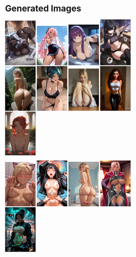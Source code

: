 # Generated Images



<img src="2025_10_01_01_thumb.webp" width="100"/> <img src="2025_10_01_02_thumb.webp" width="100"/> <img src="2025_10_01_03_thumb.webp" width="100"/> <img src="2025_10_01_04_thumb.webp" width="100"/> <img src="2025_10_01_05_thumb.webp" width="100"/> <img src="2025_10_01_06_thumb.webp" width="100"/> <img src="2025_10_01_07_thumb.webp" width="100"/> <img src="2025_10_01_08_thumb.webp" width="100"/> <img src="2025_10_01_09_thumb.webp" width="100"/>

<img src="2025_10_01_10_thumb.webp" width="100"/> <img src="2025_10_01_11_thumb.webp" width="100"/> <img src="2025_10_01_12_thumb.webp" width="100"/> <img src="2025_10_01_13_thumb.webp" width="100"/> <img src="2025_10_01_14_thumb.webp" width="100"/>